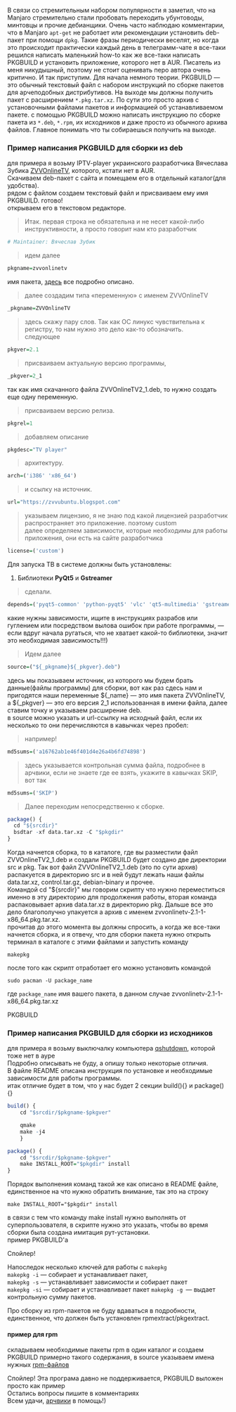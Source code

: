 В связи со стремительным набором популярности я заметил, что на Manjaro стремительно стали пробовать переходить убунтоводы, минтовцы и прочие дебианщики. Очень часто наблюдаю комментарии, что в Manjaro `apt-get` не работает или рекомендации установить deb-пакет при помощи `dpkg`. Такие фразы периодически веселят, но когда это происходит практически каждый день в телеграмм-чате я все-таки решился написать маленький how-to как же все-таки написать PKGBUILD и установить приложение, которого нет в AUR. Писатель из меня никудышный, поэтому не стоит оценивать перо автора очень критично. И так приступим.
Для начала немного теории. PKGBUILD — это обычный текстовый файл с набором инструкций по сборке пакетов для арчеподобных дистрибутивов. На выходе мы должны получить пакет с расширением `*.pkg.tar.xz`. По сути это просто архив с установочными файлами пакетов и информацией об устанавливаемом пакете. с помощью PKGBUILD можно написать инструкцию по сборке пакета из `*.deb`, `*.rpm`, их исходников и даже просто из обычного архива файлов. Главное понимать что ты собираешься получить на выходе.
### Пример написания PKGBUILD для сборки из deb

для примера я возьму IPTV-player украинского разработчика Вячеслава Зубика [ZVVOnlineTV](http://zvvubuntu.blogspot.com/2016/06/zvvonlinetv.html), которого, кстати нет в AUR.  
Скачиваем deb-пакет с сайта и помещаем его в отдельный каталог(для удобства).  
рядом с файлом создаем текстовый файл и присваиваем ему имя PKGBUILD. готово!  
открываем его в текстовом редакторе.

>Итак. первая строка не обязательна и не несет какой-либо инструктивности, а просто говорит нам кто разработчик  
```q
# Maintainer: Вячеслав Зубик
```
  
>идем далее  
```q
pkgname=zvvonlinetv
```
  
имя пакета,  [здесь](https://wiki.archlinux.org/index.php/PKGBUILD_(Русский)#install) все подробно описано.  
>далее создадим типа «переменную» с именем ZVVOnlineTV  
```q
_pkgname=ZVVOnlineTV
```
  
>здесь скажу пару слов. Так как ОС линукс чувствительна к регистру, то нам нужно это дело как-то обозначить.  
следующее  
```q
pkgver=2.1
```
  
>присваиваем актуальную версию программы,  
```q
_pkgver=2_1
```

так как имя скачанного файла ZVVOnlineTV2_1.deb, то нужно создать еще одну переменную.

>присваиваем версию релиза.  
```q
pkgrel=1
```

>добавляем описание  
```q
pkgdesc="TV player"
```
  
>архитектуру.  
```q
arch=('i386' 'x86_64')
```

>и ссылку на источник.  
```q
url="https://zvvubuntu.blogspot.com"
```

>указываем лицензию, я не знаю под какой лицензией разработчик распространяет это приложение. поэтому custom  
далее определяем зависимости, которые необходимы для работы приложения, они есть на сайте разработчика  
```q
license=('custom')
```

Для запуска ТВ в системе должны быть установлены:  
1. Библиотеки **PyQt5** и **Gstreamer**

>сделали.  
```q
depends=('pyqt5-common' 'python-pyqt5' 'vlc' 'qt5-multimedia' 'gstreamer' 'gst-libav' 'gst-plugins-bad')
```

какие нужны зависимости, ищите в инструкциях разрабов или гуглением или посредством вылова ошибок при работе программы, — если вдруг начала ругаться, что не хватает какой-то библиотеки, значит это необходимая зависимость!!!)  

>Идем далее  
```q
source=("${_pkgname}${_pkgver}.deb")
```

здесь мы показываем источник, из которого мы будем брать данные(файлы программы) для сборки, вот как раз сдесь нам и пригодятся наши переменные ${\_name} — это имя пакета ZVVOnlineTV, а ${\_pkgver} — это его версия 2_1 использованная в имени файла, далее ставим точку и указываем расширение deb.  
в source можно указать и url-ссылку на исходный файл, если их несколько то они перечисляются в кавычках через пробел:  

>например!
```q
md5sums=('a16762ab1e46f401d4e26a4b6fd74898')
```

>здесь указывается контрольная сумма файла, подробнее в арчвики, если не знаете где ее взять, укажите в кавычках SKIP, вот так  
```q
md5sums=('SKIP')
```

>Далее переходим непосредственно к сборке.  
```q
package() {
  cd "${srcdir}"
  bsdtar -xf data.tar.xz -C "$pkgdir"
}
```
  
Когда начнется сборка, то в каталоге, где вы разместили файл ZVVOnlineTV2_1.deb и создали PKGBUILD будет создано две директории src и pkg. Так вот файл ZVVOnlineTV2_1.deb (это по сути архив) распакуется в директорию src и в ней будут лежать наши файлы data.tar.xz, control.tar.gz, debian-binary и прочее.  
Командой cd "${srcdir}" мы говорим скрипту что нужно переместиться именно в эту директорию для продолжения работы, вторая команда распаковывает архив data.tar.xz в директорию pkg. Дальше все это дело благополучно упакуется а архив с именем zvvonlinetv-2.1-1-x86_64.pkg.tar.xz.  
прочитав до этого момента вы должны спросить, а когда же все-таки начнется сборка, и я отвечу, что для сборки пакета нужно открыть терминал в каталоге с этими файлами и запустить команду  

```shell
makepkg
```
  
после того как скрипт отработает его можно установить командой  

```shell
sudo pacman -U package_name
```
  
где `package_name` имя вашего пакета, в данном случае zvvonlinetv-2.1-1-x86_64.pkg.tar.xz  

PKGBUILD
### Пример написания PKGBUILD для сборки из исходников

для примера я возьму выключалку компьютера [qshutdown](https://launchpad.net/~hakaishi/+archive/ubuntu/qshutdown), которой тоже нет в ауре  
Подробно описывать не буду, а опишу только некоторые отличия.  
В файле README описана инструкция по установке и необходимые зависимости для работы программы.  
итак отличие будет в том, что у нас будет 2 секции build(){} и package() {}  

```q
build() {
	cd "$srcdir/$pkgname-$pkgver"

	qmake 
	make -j4
	}

package() {
	cd "$srcdir/$pkgname-$pkgver"
	make INSTALL_ROOT="$pkgdir" install
}
```
  
Порядок выполнения команд такой же как описано в README файле, единственное на что нужно обратить внимание, так это на строку  

```
make INSTALL_ROOT="$pkgdir" install
```

в связи с тем что команду make install нужно выполнять от суперпользователя, в скрипте нужно это указать, чтобы во время сборки была создана имитация рут-установки.  
пример PKGBUILD'a  

Спойлер!

Напоследок несколько ключей для работы с `makepkg`  
`makepkg -i` — собирает и устанавливает пакет,  
`makepkg -s` — устанавливает зависимости и собирает пакет  
`makepkg -si` — собирает и устанавливает пакет
`makepkg -g `— выдает контрольную сумму пакетов.  
  
Про сборку из rpm-пакетов не буду вдаваться в подробности, единственное, что должен быть установлен rpmextract/pkgextract.  
#### пример для rpm
  
складываем необходимые пакеты rpm в один каталог и создаем PKGBUILD примерно такого содержания, в source указываем имена нужных [rpm-файлов](http://rep.sparkle.city/fedora/22/x86_64/)  

Спойлер!
Эта програма давно не поддерживается, PKGBUILD выложен просто как пример  
Остались вопросы пишите в комментариях  
Всем удачи, [арчвики](https://wiki.archlinux.org/index.php/PKGBUILD_(Русский)#install) в помощь!)